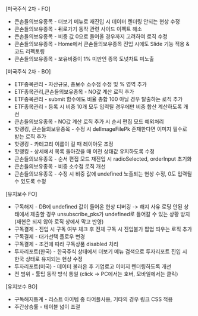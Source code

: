 [미국주식 2차 - FO]

- 큰손들의보유종목 - 더보기 메뉴로 재진입 시 데이터 렌더링 안되는 현상 수정
- 큰손들의보유종목 - 뒤로가기 동작 관련 사이드 이펙트 해소
- 큰손들의보유종목 - 비중 값 0으로 들어올 경우까지 고려하여 로직 수정
- 큰손들의보유종목 - Home에서 큰손들의보유종목 진입 시에도 Slide 기능 적용 & 코드 리펙토링
- 큰손들의보유종목 - 보유비중이 1% 미만인 종목 도넛차트 미노출

[미국주식 2차 - BO]

- ETF종목관리 - 자산규모, 총보수 소수점 수정 및 % 영역 추가
- ETF종목관리,큰손들의보유종목 - NO값 계산 로직 추가
- ETF종목관리 - submit 함수에도 비율 총합 100 아닐 경우 탈출하는 로직 추가
- ETF종목관리 - 등록 시 비중 10개 모두 입력될 경우에만 비중 합산 계산하도록 개선
- 큰손들의보유종목 - NO값 계산 로직 추가 시 순서 편집 모드 예외처리
- 핫랭킹, 큰손들의보유종목 - 수정 시 delImageFilePk 존재한다면 이미지 필수로 받는 로직 추가
- 핫랭킹 - 카테고리 이름이 길 때 레이아웃 조정
- 핫랭킹 - 상세에서 목록 돌아갔을 때 이전 상태값 유지하도록 수정
- 큰손들의보유종목 - 순서 편집 모드 재진입 시 radioSelected, orderInput 초기화
- 큰손들의보유종목 - 비중 소수점 로직 개선
- 큰손들의보유종목 - 수정 시 비중 값에 undefined 노출되는 현상 수정, 0도 입력될 수 있도록 수정

[유지보수 FO]

- 구독해지 - DB에 undefined 값이 들어온 현상 디버깅 -> 해지 사유 로딩 안된 상태에서 제출할 경우 unsubscribe_pks가 undefined로 들어갈 수 있는 상황 방지 (재현은 되지 않아 로직 상에서 막고 반영)
- 구독결제 - 진입 시 구독 여부 체크 후 전체 구독 시 진입불가 팝업 띄우는 로직 추가
- 구독결제 - 대가선택 플로우 변경
- 구독결제 - 조건에 따라 구독상품 disabled 처리
- 투자리포트(한국) - 한국주식 상태에서 더보기 메뉴 검색으로 투자리포트 진입 시 한국 상태로 유지되는 현상 수정
- 투자리포트(미국) - 데이터 불러온 후 기업로고 이미지 렌더링하도록 개선
- 전 범위 - 툴팁 동작 방식 통일 (click -> PC에서는 호버, 모바일에서는 클릭)

[유지보수 BO]

- 구독해지통계 - 리스트 아이템 중 타어플사용, 기타의 경우 링크 CSS 적용
- 주간상승률 - 테이블 넓이 조절

